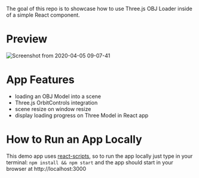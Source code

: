 The goal of this repo is to showcase how to use Three.js OBJ Loader inside of a simple React component. 


# Preview
![Screenshot from 2020-04-05 09-07-41](https://user-images.githubusercontent.com/22643362/78468112-03384e00-771d-11ea-9e08-e44d325b5e40.png)

# App Features

- loading an OBJ Model into a scene
- Three.js OrbitControls integration
- scene resize on window resize
- display loading progress on Three Model in React app

# How to Run an App Locally

This demo app uses [react-scripts](https://github.com/facebook/create-react-app#readme), so to run the app locally just type in your terminal: `npm install && npm start` and the app should start in your browser at http://localhost:3000

